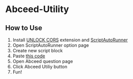 # Abceed-Utility
## How to Use
1. Install [UNLOCK CORS](https://chromewebstore.google.com/detail/cors-unblock/lfhmikememgdcahcdlaciloancbhjino?hl=ja) extension and [ScriptAutoRunner](https://chromewebstore.google.com/detail/scriptautorunner/gpgjofmpmjjopcogjgdldidobhmjmdbm?hl=ja)
2. Open ScriptAutoRunner option page
3. Create new script block
4. Paste [this code](https://github.com/TaguchiKiichi/Abceed-Utility/blob/main/injection.js)
5. Open Abceed question page
6. Click Abceed Utiliy button
7. Fun!
